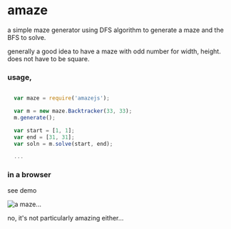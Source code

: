 # amaze
a simple maze generator using DFS algorithm to generate a maze and the BFS to solve.

generally a good idea to have a maze with odd number for width, height.  does not have to be square.

### usage,

```javascript

  var maze = require('amazejs');

  var m = new maze.Backtracker(33, 33);
  m.generate();

  var start = [1, 1];
  var end = [31, 31];
  var soln = m.solve(start, end);

  ...
```

### in a browser

see demo

![a maze...](https://raw.githubusercontent.com/erniehs/amaze/master/demo/demo.png)

no, it's not particularly amazing either...
